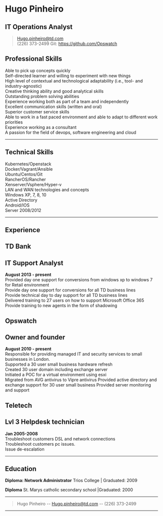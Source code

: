 # Hugo Pinheiro
## IT Operations Analyst 

> [Hugo.pinheiro@td.com](Hugo.pinh@gmail.com)  
> (226) 373-2499       Git: https://github.com/Opswatch

## Professional Skills 

Able to pick up concepts quickly                                                                      
Self-directed learner and willing to experiment with new things                            
High level of contextual and technological adaptability (i.e., tool- and industry-agnostic)                                                                                     
Creative thinking ability and good analytical skills                                                   
Outstanding problem solving abilities                                                          
Experience working both as part of a team and independently                                          
Excellent communication skills (written and oral)                                              
Superior customer service skills                                                                     
Able to work in a fast paced environment and able to adapt to different work priorities                                                                                    
Experience working as a consultant                                                                            
A passion for the field of devops, software engineering and cloud

-------

## Technical Skills 

Kubernetes/Openstack                                                            
Docker/Vagrant/Ansible                                                                              
Ubuntu/Centos/Git                                                            
RancherOS/Rancher                                                                              
Xenserver/Vsphere/Hyper-v                                                                                 
LAN and WAN technologies and concepts                                                             
Windows XP, 7, 8, 10                                                                                 
Active Directory                                                                                 
Android/IOS                                                                                           
Server 2008/2012

------

## Experience 

## TD Bank
## IT Support Analyst
  __August 2013 - present__                                                                         
Provided day one support for conversions from windows xp to windows 7 for Retail environment                                                                                       
Provide day one support for conversions for all TD business lines                                          
Provide technical day to day support for all TD business lines                                             
Delivered training to 27 users on how to support Microsoft Office 365                                                 
Provide training to new agents in the form of shadowing

## Opswatch
## Owner and founder
  __August 2010 - present__                                                                     
Responsible for providing managed IT and security services                                                    to small businesses in London.                                                                  
Supported a 30 user small business hardware refresh                                                   
Created 30 user domain including exchange server                                                             
Initiated a POC for a virtual environment using esxi                                                    
Migrated from AVG antivirus to Vipre antivirus
Provided active directory and exchange support for 30 user small business
Provided server monitoring and support                                                                                  

## Teletech
## Lvl 3 Helpdesk technician
  __Jan 2005-2008__                                                                             
Troubleshoot customers DSL and network connections                                                  
Troubleshoot customers pc issues.                                                                         
Issue de-escalation

------

## Education 

**Diploma: Network Administrator**
Trios College | Graduated: 2009

**Diploma**
St. Marys catholic secondary school |Graduated: 2000


------

> Hugo Pinheiro -- [Hugo.pinheiro@td.com](hugo.pinheiro@td.com) -- (226) 373-2499

------